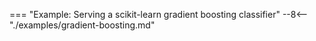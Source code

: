 === "Example: Serving a scikit-learn gradient boosting classifier"
    --8<-- "./examples/gradient-boosting.md"
